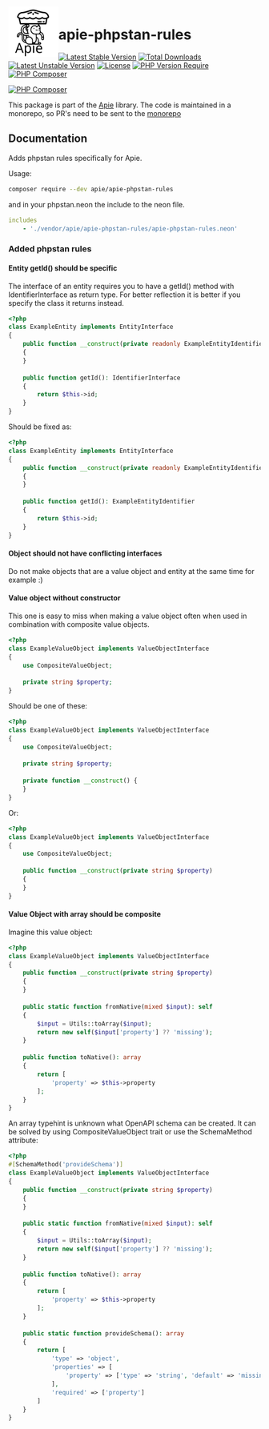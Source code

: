 <img src="https://raw.githubusercontent.com/apie-lib/apie-lib-monorepo/main/docs/apie-logo.svg" width="100px" align="left" />
<h1>apie-phpstan-rules</h1>






 [![Latest Stable Version](http://poser.pugx.org/apie/apie-phpstan-rules/v)](https://packagist.org/packages/apie/apie-phpstan-rules) [![Total Downloads](http://poser.pugx.org/apie/apie-phpstan-rules/downloads)](https://packagist.org/packages/apie/apie-phpstan-rules) [![Latest Unstable Version](http://poser.pugx.org/apie/apie-phpstan-rules/v/unstable)](https://packagist.org/packages/apie/apie-phpstan-rules) [![License](http://poser.pugx.org/apie/apie-phpstan-rules/license)](https://packagist.org/packages/apie/apie-phpstan-rules) [![PHP Version Require](http://poser.pugx.org/apie/apie-phpstan-rules/require/php)](https://packagist.org/packages/apie/apie-phpstan-rules) [![PHP Composer](https://apie-lib.github.io/projectCoverage/coverage-apie-phpstan-rules.svg)](https://apie-lib.github.io/projectCoverage/app/packages/apie-phpstan-rules/index.html)  

[![PHP Composer](https://github.com/apie-lib/apie-phpstan-rules/actions/workflows/php.yml/badge.svg?event=push)](https://github.com/apie-lib/apie-phpstan-rules/actions/workflows/php.yml)

This package is part of the [Apie](https://github.com/apie-lib) library.
The code is maintained in a monorepo, so PR's need to be sent to the [monorepo](https://github.com/apie-lib/apie-lib-monorepo/pulls)

## Documentation
Adds phpstan rules specifically for Apie.

Usage:
```bash
composer require --dev apie/apie-phpstan-rules
```

and in your phpstan.neon the include to the neon file.
```yaml
includes
    - './vendor/apie/apie-phpstan-rules/apie-phpstan-rules.neon'
```

### Added phpstan rules

#### Entity getId() should be specific
The interface of an entity requires you to have a getId() method with IdentifierInterface as return type. For better
reflection it is better if you specify the class it returns instead.

```php
<?php
class ExampleEntity implements EntityInterface
{
    public function __construct(private readonly ExampleEntityIdentifier $id)
    {
    }

    public function getId(): IdentifierInterface
    {
        return $this->id;
    }
}
```

Should be fixed as:
```php
<?php
class ExampleEntity implements EntityInterface
{
    public function __construct(private readonly ExampleEntityIdentifier $id)
    {
    }

    public function getId(): ExampleEntityIdentifier
    {
        return $this->id;
    }
}
```

#### Object should not have conflicting interfaces
Do not make objects that are a value object and entity at the same time for example :)

#### Value object without constructor
This one is easy to miss when making a value object often when used in combination with composite value objects.


```php
<?php
class ExampleValueObject implements ValueObjectInterface
{
    use CompositeValueObject;

    private string $property;
}
```
Should be one of these:
```php
<?php
class ExampleValueObject implements ValueObjectInterface
{
    use CompositeValueObject;

    private string $property;

    private function __construct() {
    }
}
```
Or:
```php
<?php
class ExampleValueObject implements ValueObjectInterface
{
    use CompositeValueObject;

    public function __construct(private string $property)
    {
    }
}
```

#### Value Object with array should be composite
Imagine this value object:
```php
<?php
class ExampleValueObject implements ValueObjectInterface
{
    public function __construct(private string $property)
    {
    }

    public static function fromNative(mixed $input): self
    {
        $input = Utils::toArray($input);
        return new self($input['property'] ?? 'missing');
    }

    public function toNative(): array
    {
        return [
            'property' => $this->property
        ];
    }
}
```
An array typehint is unknown what OpenAPI schema can be created.
It can be solved by using CompositeValueObject trait or use the SchemaMethod attribute:

```php
<?php
#[SchemaMethod('provideSchema')]
class ExampleValueObject implements ValueObjectInterface
{
    public function __construct(private string $property)
    {
    }

    public static function fromNative(mixed $input): self
    {
        $input = Utils::toArray($input);
        return new self($input['property'] ?? 'missing');
    }

    public function toNative(): array
    {
        return [
            'property' => $this->property
        ];
    }

    public static function provideSchema(): array
    {
        return [
            'type' => 'object',
            'properties' => [
                'property' => ['type' => 'string', 'default' => 'missing']
            ],
            'required' => ['property']
        ]
    }
}
```
